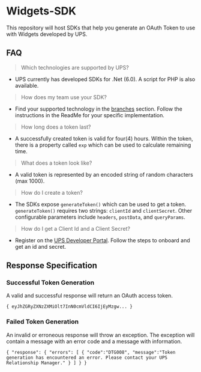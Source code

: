 # Widgets-SDK
This repository will host SDKs that help you generate an OAuth Token to use with Widgets developed by UPS.

## FAQ
> Which technologies are supported by UPS?
- UPS currently has developed SDKs for .Net (6.0). A script for PHP is also available.

> How does my team use your SDK?
- Find your supported technology in the [branches](https://github.com/UPS-API/Widgets-SDK/branches) section. Follow the instructions in the ReadMe for your specific implementation.

> How long does a token last?
- A successfully created token is valid for four(4) hours. Within the token, there is a property called `exp` which can be used to calculate remaining time.

> What does a token look like?
- A valid token is represented by an encoded string of random characters (max 1000).

> How do I create a token?
- The SDKs expose `generateToken()` which can be used to get a token. `generateToken()` requires two strings: `clientId` and `clientSecret`. Other configurable parameters include `headers`, `postData`, and `queryParams`.

> How do I get a Client Id and a Client Secret?
- Register on the [UPS Developer Portal](https://developer.ups.com/). Follow the steps to onboard and get an id and secret.


## Response Specification
### Successful Token Generation

A valid and successful response will return an OAuth access token. 

`{
  eyJhZGRyZXNzZXMiOlt7InN0cmVldCI6IjEyMzgw...
}`

### Failed Token Generation

An invalid or erroneous response will throw an exception. The exception will contain a message with an error code and a message with information.

`{
  "response":
    {
      "errors":
        [
          {
            "code":"DTG008",
            "message":"Token generation has encountered an error. Please contact your UPS Relationship Manager."
          }
        ]
    }
}`
